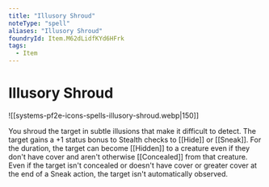 ```yaml
---
title: "Illusory Shroud"
noteType: "spell"
aliases: "Illusory Shroud"
foundryId: Item.M62dLidfKYd6HFrk
tags:
  - Item
---
```


# Illusory Shroud
![[systems-pf2e-icons-spells-illusory-shroud.webp|150]]

You shroud the target in subtle illusions that make it difficult to detect. The target gains a +1 status bonus to Stealth checks to [[Hide]] or [[Sneak]]. For the duration, the target can become [[Hidden]] to a creature even if they don't have cover and aren't otherwise [[Concealed]] from that creature. Even if the target isn't concealed or doesn't have cover or greater cover at the end of a Sneak action, the target isn't automatically observed.
